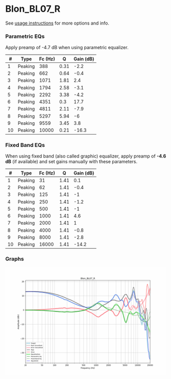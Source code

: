 # Blon_BL07_R
See [usage instructions](https://github.com/jaakkopasanen/AutoEq#usage) for more options and info.

### Parametric EQs
Apply preamp of -4.7 dB when using parametric equalizer.

|   # | Type    |   Fc (Hz) |    Q |   Gain (dB) |
|-----|---------|-----------|------|-------------|
|   1 | Peaking |       388 | 0.31 |        -2.2 |
|   2 | Peaking |       662 | 0.64 |        -0.4 |
|   3 | Peaking |      1071 | 1.81 |         2.4 |
|   4 | Peaking |      1794 | 2.58 |        -3.1 |
|   5 | Peaking |      2292 | 3.38 |        -4.2 |
|   6 | Peaking |      4351 | 0.3  |        17.7 |
|   7 | Peaking |      4811 | 2.11 |        -7.9 |
|   8 | Peaking |      5297 | 5.94 |        -6   |
|   9 | Peaking |      9559 | 3.45 |         3.8 |
|  10 | Peaking |     10000 | 0.21 |       -16.3 |

### Fixed Band EQs
When using fixed band (also called graphic) equalizer, apply preamp of **-4.6 dB** (if available) and set gains manually with these parameters.

|   # | Type    |   Fc (Hz) |    Q |   Gain (dB) |
|-----|---------|-----------|------|-------------|
|   1 | Peaking |        31 | 1.41 |         0.1 |
|   2 | Peaking |        62 | 1.41 |        -0.4 |
|   3 | Peaking |       125 | 1.41 |        -1   |
|   4 | Peaking |       250 | 1.41 |        -1.2 |
|   5 | Peaking |       500 | 1.41 |        -1   |
|   6 | Peaking |      1000 | 1.41 |         4.6 |
|   7 | Peaking |      2000 | 1.41 |         1   |
|   8 | Peaking |      4000 | 1.41 |        -0.8 |
|   9 | Peaking |      8000 | 1.41 |        -2.8 |
|  10 | Peaking |     16000 | 1.41 |       -14.2 |

### Graphs
![](./Blon_BL07_R.png)
